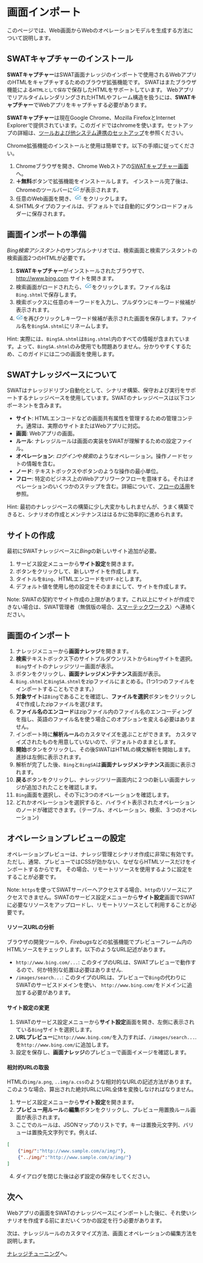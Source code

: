 画面インポート
===

このページでは、Web画面からWebのオペレーションモデルを生成する方法について説明します。

SWATキャプチャーのインストール
---

**SWATキャプチャー**はSWAT画面ナレッジのインポートで使用されるWebアプリのHTMLをキャプチャするためのブラウザ拡張機能です。 SWATはまたブラウザ機能による`HTMLとして保存`で保存したHTMLをサポートしています。 WebアプリでリアルタイムレンダリングされたHTMLやフレーム構造を扱うには、**SWATキャプチャー**でWebアプリをキャプチャする必要があります。

**SWATキャプチャー**は現在Google Chrome、Mozilla FirefoxとInternet Explorerで提供されています。このガイドではchromeを使います。セットアップの詳細は、[ツールおよび他システム連携のセットアップ](setup_tools.md#SWATキャプチャー)を参照ください。 

Chrome拡張機能のインストールと使用は簡単です。以下の手順に従ってください。

1. Chromeブラウザを開き、Chrome Webストアの[SWATキャプチャー画面](https://chrome.google.com/webstore/detail/lblhhpmbencpjckcgehlfndpibomonie)へ。 
2. **＋無料**ボタンで拡張機能をインストールします。 インストール完了後は、Chromeのツールバーに![SWAT icon](/swat/assets/images/extension.png)が表示されます。
3. 任意のWeb画面を開き、![SWAT icon](/swat/assets/images/extension.png) をクリックします。 
4. SHTMLタイプのファイルは、デフォルトでは自動的にダウンロードフォルダーに保存されます。

画面インポートの準備
---

*Bing検索アシスタント*のサンプルシナリオでは、検索画面と検索アシスタントの検索画面2つのHTMLが必要です。

1. **SWATキャプチャー**がインストールされたブラウザで、 http://www.bing.com サイトを開きます。
2. 検索画面がロードされたら、![SWAT icon](/swat/assets/images/extension.png)をクリックします。ファイル名は`Bing.shtml`で保存します。
3. 検索ボックスに任意のキーワードを入力し、プルダウンにキーワード候補が表示されます。
4. ![SWAT icon](/swat/assets/images/extension.png)を再びクリックしキーワード候補が表示された画面を保存します。ファイル名を`BingSA.shtml`にリネームします。

Hint: 実際には、`BingSA.shtml`は`Bing.shtml`内のすべての情報が含まれています。よって、`BingSA.shtml`のみ使用でも問題ありません。分かりやすくするため、このガイドには二つの画面を使用します。

SWATナレッジベースについて
---

SWATはナレッジドリブン自動化として、シナリオ構築、保守および実行をサポートするナレッジベースを使用しています。SWATのナレッジベースは以下コンポーネントを含みます。

* **サイト**: HTMLエンコードなどの画面共有属性を管理するための管理コンテナ。通常は、実際のサイトまたはWebアプリに対応。
* **画面**: Webアプリの画面。 
* **ルール**: ナレッジルールは画面の実装をSWATが理解するための設定ファイル。
* **オペレーション**: *ログイン*や*検索*のようなオペレーション。操作ノードセットの情報を含む。
* **ノード**: テキストボックスやボタンのような操作の最小単位。
* **フロー**: 特定のビジネス上のWebアプリワークフローを意味する。それはオペレーションのいくつかのステップを含む。詳細について、[フローの活用](article_flow.md)を参照。

Hint: 最初のナレッジベースの構築に少し大変かもしれませんが、うまく構築できると、シナリオの作成とメンテナンスははるかに効率的に進められます。

サイトの作成
---

最初にSWATナレッジベースに*Bing*の新しいサイト追加が必要。

1. サービス設定メニューから**サイト設定**を開きます。
2. <span class="glyphicon glyphicon-plus"></span>ボタンをクリックして、新しいサイトを作成します。
3. タイトルを`Bing`、HTMLエンコードを`UTF-8`とします。
4. デフォルト値を使用し他の設定をそのままにして、サイトを作成します。

Note: SWATの契約でサイト作成の上限があります。これ以上にサイトが作成できない場合は、SWAT管理者（無償版の場合、[スマーテックワークス](mailto:sales@smartekworks.com)）へ連絡ください。

画面のインポート
---

1. ナレッジメニューから**画面ナレッジ**を開きます。
2. **検索**テキストボックス下のサイトプルダウンリストから`Bing`サイトを選択。`Bing`サイトのナレッジツリー画面が表示。
3. <span class="glyphicon glyphicon-plus"></span>ボタンをクリックし、**画面ナレッジメンテナンス**画面が表示。
4. `Bing.shtml`と`BingSA.shtml`をzipファイルにまとめる。(1つ1つのファイルをインポートすることもできます。）
5. **対象サイト**は`Bing`であることを確認し、**ファイルを選択**ボタンをクリックし4で作成したzipファイルを選びます。
6. **ファイル名のエンコード**はzipファイル内のファイル名のエンコーディングを指し、英語のファイル名を使う場合このオプションを変える必要はありません。
7. インポート時に**解析ルール**のカスタマイズを選ぶことができます。 カスタマイズされたものを用意していないので、デフォルトのままとします。
8. **開始**ボタンをクリックし、その後SWATはHTMLの構文解析を開始します。進捗は左側に表示されます。
9. 解析が完了した後、`Bing`と`BingSA`は**画面ナレッジメンテナンス**画面に表示されます。
10. **戻る**ボタンをクリックし、ナレッジツリー画面内に２つの新しい画面ナレッジが追加されたことを確認します。 
11. `Bing`画面を選択し、その下に3つのオペレーションを確認します。 
12. どれかオペレーションを選択すると、ハイライト表示されたオペレーションのノードが確認できます。（テーブル、オペレーション、検索、３つのオペレーション)

オペレーションプレビューの設定
---

オペレーションプレビューは、ナレッジ管理とシナリオ作成に非常に有効です。ただし、通常、プレビューではCSSが効かない、なぜならHTMLソースだけをインポートするからです。
その場合、リモートリソースを使用するように設定をすることが必要です。

Note: `https`を使ってSWATサーバーへアクセスする場合、`http`のリソースにアクセスできません。SWATのサービス設定メニューから**サイト設定**画面でSWATに必要なリソースをアップロードし、リモートリソースとして利用することが必要です。

#### リソースURLの分析

ブラウザの開発ツールや、*Firebugs*などの拡張機能でプレビューフレーム内のHTMLソースをチェックします。以下のようなURL記述があります。

* `http://www.bing.com/...`: このタイプのURLは、SWATプレビューで動作するので、何か特別な処置は必要はありません.
* `/images/search...`: このタイプのURLは、プレビューで`Bing`の代わりにSWATのサービスドメインを使い、 `http://www.bing.com/`をドメインに追加する必要があります。

#### サイト設定の変更

1. SWATのサービス設定メニューから**サイト設定**画面を開き、左側に表示されている`Bing`サイトを選択します。
2. **URLプレビュー**に`http://www.bing.com/`を入力すれば、`/images/search...`.を`http://www.bing.com/`に追加します。
3. 設定を保存し、**画面ナレッジ**のプレビューで画面イメージを確認します。

#### 相対的URLの取扱

HTMLの`img/a.png`, `..img/a.css`のような相対的なURLの記述方法があります。このような場合、算出された絶対URLにURL全体を変換しなければなりません。

1. サービス設定メニューから**サイト設定**を開きます。
2. **プレビュー用ルール**の**編集**ボタンをクリックし、プレビュー用置換ルール画面が表示されます。 
3. ここでのルールは、JSONマップのリストです。キーは置換元文字列、バリューは置換先文字列です。例えば、
```json
[
	{"img/":"http://www.sample.com/a/img/"},
	{"../img/":"http://www.sample.com/a/img/"}
]
```
4. ダイアログを閉じた後は必ず設定の保存をしてください。

次へ
----

Webアプリの画面をSWATのナレッジベースにインポートした後に、それ使いシナリオを作成する前にまだいくつかの設定を行う必要があります。

次は、ナレッジルールのカスタマイズ方法、画面とオペレーションの編集方法を説明します。

[ナレッジチューニング](guide_tuning.md)へ。